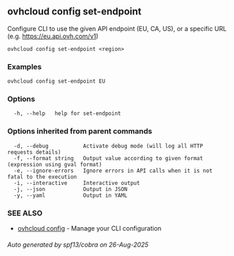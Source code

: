 ## ovhcloud config set-endpoint

Configure CLI to use the given API endpoint (EU, CA, US), or a specific URL (e.g. https://eu.api.ovh.com/v1)

```
ovhcloud config set-endpoint <region>
```

### Examples

```
ovhcloud config set-endpoint EU
```

### Options

```
  -h, --help   help for set-endpoint
```

### Options inherited from parent commands

```
  -d, --debug           Activate debug mode (will log all HTTP requests details)
  -f, --format string   Output value according to given format (expression using gval format)
  -e, --ignore-errors   Ignore errors in API calls when it is not fatal to the execution
  -i, --interactive     Interactive output
  -j, --json            Output in JSON
  -y, --yaml            Output in YAML
```

### SEE ALSO

* [ovhcloud config](ovhcloud_config.md)	 - Manage your CLI configuration

###### Auto generated by spf13/cobra on 26-Aug-2025
